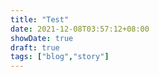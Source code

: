 ```yaml
---
title: "Test"
date: 2021-12-08T03:57:12+08:00
showDate: true
draft: true
tags: ["blog","story"]
---
```


